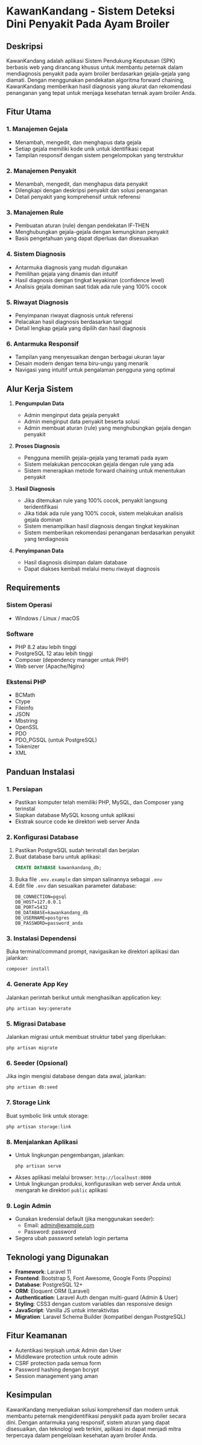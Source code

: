 
# KawanKandang - Sistem Deteksi Dini Penyakit Pada Ayam Broiler

## Deskripsi
KawanKandang adalah aplikasi Sistem Pendukung Keputusan (SPK) berbasis web yang dirancang khusus untuk membantu peternak dalam mendiagnosis penyakit pada ayam broiler berdasarkan gejala-gejala yang diamati. Dengan menggunakan pendekatan algoritma forward chaining, KawanKandang memberikan hasil diagnosis yang akurat dan rekomendasi penanganan yang tepat untuk menjaga kesehatan ternak ayam broiler Anda.

## Fitur Utama

### 1. Manajemen Gejala
- Menambah, mengedit, dan menghapus data gejala
- Setiap gejala memiliki kode unik untuk identifikasi cepat
- Tampilan responsif dengan sistem pengelompokan yang terstruktur

### 2. Manajemen Penyakit
- Menambah, mengedit, dan menghapus data penyakit
- Dilengkapi dengan deskripsi penyakit dan solusi penanganan
- Detail penyakit yang komprehensif untuk referensi

### 3. Manajemen Rule
- Pembuatan aturan (rule) dengan pendekatan IF-THEN
- Menghubungkan gejala-gejala dengan kemungkinan penyakit
- Basis pengetahuan yang dapat diperluas dan disesuaikan

### 4. Sistem Diagnosis
- Antarmuka diagnosis yang mudah digunakan
- Pemilihan gejala yang dinamis dan intuitif
- Hasil diagnosis dengan tingkat keyakinan (confidence level)
- Analisis gejala dominan saat tidak ada rule yang 100% cocok

### 5. Riwayat Diagnosis
- Penyimpanan riwayat diagnosis untuk referensi
- Pelacakan hasil diagnosis berdasarkan tanggal
- Detail lengkap gejala yang dipilih dan hasil diagnosis

### 6. Antarmuka Responsif
- Tampilan yang menyesuaikan dengan berbagai ukuran layar
- Desain modern dengan tema biru-ungu yang menarik
- Navigasi yang intuitif untuk pengalaman pengguna yang optimal

## Alur Kerja Sistem

1. **Pengumpulan Data**
   - Admin menginput data gejala penyakit
   - Admin menginput data penyakit beserta solusi
   - Admin membuat aturan (rule) yang menghubungkan gejala dengan penyakit

2. **Proses Diagnosis**
   - Pengguna memilih gejala-gejala yang teramati pada ayam
   - Sistem melakukan pencocokan gejala dengan rule yang ada
   - Sistem menerapkan metode forward chaining untuk menentukan penyakit

3. **Hasil Diagnosis**
   - Jika ditemukan rule yang 100% cocok, penyakit langsung teridentifikasi
   - Jika tidak ada rule yang 100% cocok, sistem melakukan analisis gejala dominan
   - Sistem menampilkan hasil diagnosis dengan tingkat keyakinan
   - Sistem memberikan rekomendasi penanganan berdasarkan penyakit yang terdiagnosis

4. **Penyimpanan Data**
   - Hasil diagnosis disimpan dalam database
   - Dapat diakses kembali melalui menu riwayat diagnosis

## Requirements

### Sistem Operasi
- Windows / Linux / macOS

### Software
- PHP 8.2 atau lebih tinggi
- PostgreSQL 12 atau lebih tinggi
- Composer (dependency manager untuk PHP)
- Web server (Apache/Nginx)

### Ekstensi PHP
- BCMath
- Ctype
- Fileinfo
- JSON
- Mbstring
- OpenSSL
- PDO
- PDO_PGSQL (untuk PostgreSQL)
- Tokenizer
- XML

## Panduan Instalasi

### 1. Persiapan
- Pastikan komputer telah memiliki PHP, MySQL, dan Composer yang terinstal
- Siapkan database MySQL kosong untuk aplikasi
- Ekstrak source code ke direktori web server Anda

### 2. Konfigurasi Database
1. Pastikan PostgreSQL sudah terinstall dan berjalan
2. Buat database baru untuk aplikasi:
   ```sql
   CREATE DATABASE kawankandang_db;
   ```
3. Buka file `.env.example` dan simpan salinannya sebagai `.env`
4. Edit file `.env` dan sesuaikan parameter database:
   ```
   DB_CONNECTION=pgsql
   DB_HOST=127.0.0.1
   DB_PORT=5432
   DB_DATABASE=kawankandang_db
   DB_USERNAME=postgres
   DB_PASSWORD=password_anda
   ```

### 3. Instalasi Dependensi
Buka terminal/command prompt, navigasikan ke direktori aplikasi dan jalankan:
```
composer install
```

### 4. Generate App Key
Jalankan perintah berikut untuk menghasilkan application key:
```
php artisan key:generate
```

### 5. Migrasi Database
Jalankan migrasi untuk membuat struktur tabel yang diperlukan:
```
php artisan migrate
```

### 6. Seeder (Opsional)
Jika ingin mengisi database dengan data awal, jalankan:
```
php artisan db:seed
```

### 7. Storage Link
Buat symbolic link untuk storage:
```
php artisan storage:link
```

### 8. Menjalankan Aplikasi
- Untuk lingkungan pengembangan, jalankan:
  ```
  php artisan serve
  ```
- Akses aplikasi melalui browser: `http://localhost:8000`
- Untuk lingkungan produksi, konfigurasikan web server Anda untuk mengarah ke direktori `public` aplikasi

### 9. Login Admin
- Gunakan kredensial default (jika menggunakan seeder):
  - Email: admin@example.com
  - Password: password
- Segera ubah password setelah login pertama

## Teknologi yang Digunakan
- **Framework**: Laravel 11
- **Frontend**: Bootstrap 5, Font Awesome, Google Fonts (Poppins)
- **Database**: PostgreSQL 12+
- **ORM**: Eloquent ORM (Laravel)
- **Authentication**: Laravel Auth dengan multi-guard (Admin & User)
- **Styling**: CSS3 dengan custom variables dan responsive design
- **JavaScript**: Vanilla JS untuk interaktivitas
- **Migration**: Laravel Schema Builder (kompatibel dengan PostgreSQL)

## Fitur Keamanan
- Autentikasi terpisah untuk Admin dan User
- Middleware protection untuk route admin
- CSRF protection pada semua form
- Password hashing dengan bcrypt
- Session management yang aman

## Kesimpulan
KawanKandang menyediakan solusi komprehensif dan modern untuk membantu peternak mengidentifikasi penyakit pada ayam broiler secara dini. Dengan antarmuka yang responsif, sistem aturan yang dapat disesuaikan, dan teknologi web terkini, aplikasi ini dapat menjadi mitra terpercaya dalam pengelolaan kesehatan ayam broiler Anda.